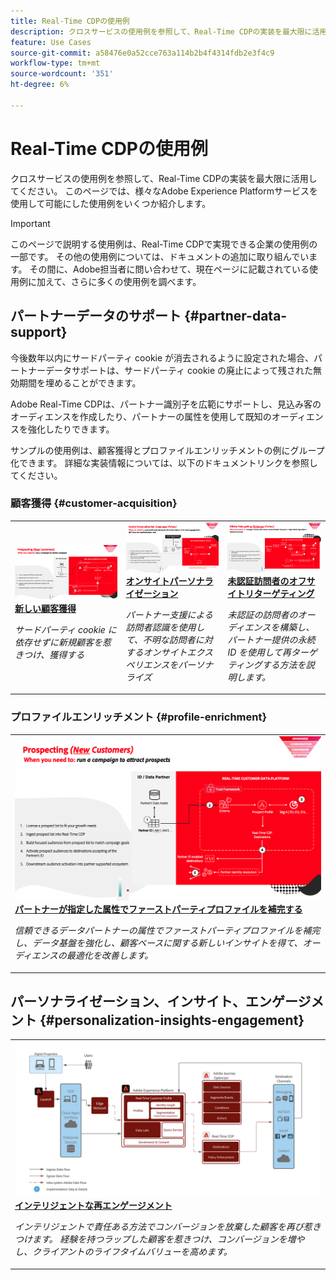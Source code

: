 ```yaml
---
title: Real-Time CDPの使用例
description: クロスサービスの使用例を参照して、Real-Time CDPの実装を最大限に活用してください。
feature: Use Cases
source-git-commit: a58476e0a52cce763a114b2b4f4314fdb2e3f4c9
workflow-type: tm+mt
source-wordcount: '351'
ht-degree: 6%

---
```


# Real-Time CDPの使用例

クロスサービスの使用例を参照して、Real-Time CDPの実装を最大限に活用してください。 このページでは、様々なAdobe Experience Platformサービスを使用して可能にした使用例をいくつか紹介します。

>[!IMPORTANT]
>
>このページで説明する使用例は、Real-Time CDPで実現できる企業の使用例の一部です。 その他の使用例については、ドキュメントの追加に取り組んでいます。 その間に、Adobe担当者に問い合わせて、現在ページに記載されている使用例に加えて、さらに多くの使用例を調べます。

## パートナーデータのサポート {#partner-data-support}

今後数年以内にサードパーティ cookie が消去されるように設定された場合、パートナーデータサポートは、サードパーティ cookie の廃止によって残された無効期間を埋めることができます。

Adobe Real-Time CDPは、パートナー識別子を広範にサポートし、見込み客のオーディエンスを作成したり、パートナーの属性を使用して既知のオーディエンスを強化したりできます。

サンプルの使用例は、顧客獲得とプロファイルエンリッチメントの例にグループ化できます。 詳細な実装情報については、以下のドキュメントリンクを参照してください。

### 顧客獲得 {#customer-acquisition}

<table style="margin-top: 0 !important">
<tr>
  <td>
    <a href="../partner-data/prospecting.md">
      <img alt="サードパーティ cookie に依存せずに新規顧客を惹きつけ、獲得する" src="/help/rtcdp/assets/partner-data/prospecting/prospecting-use-case-overview.png" />
    </a>
    <div>
      <a href="../partner-data/prospecting.md">
    <strong>新しい顧客獲得</strong>
    </a>
    </div>
    <p>
    <em>サードパーティ cookie に依存せずに新規顧客を惹きつけ、獲得する</em>
    <p>
  </td>
  <td>
    <a href="../partner-data/onsite-personalization.md">
      <img alt="パートナー支援による訪問者認識を使用して、不明な訪問者に対するオンサイトエクスペリエンスをパーソナライズする" src="/help/rtcdp/assets/partner-data/onsite-personalization/onsite-personalization-overview.png" />
    </a>
    <div>
      <a href="../partner-data/onsite-personalization.md">
    <strong>オンサイトパーソナライゼーション</strong>
    </a>
    </div>
    <p>
    <em>パートナー支援による訪問者認識を使用して、不明な訪問者に対するオンサイトエクスペリエンスをパーソナライズ</em>
    <p>
  </td>
  <td>
    <a href="../partner-data/offsite-retargeting.md">
      <img alt="未認証の訪問者のオーディエンスを構築し、パートナー提供の永続 ID を使用して再ターゲティングする方法を説明します。" src="../assets/offsite-retargeting/header.png" />
    </a>
    <div>
      <a href="../partner-data/offsite-retargeting.md">
    <strong>未認証訪問者のオフサイトリターゲティング</strong>
    </a>
    </div>
    <p>
    <em>未認証の訪問者のオーディエンスを構築し、パートナー提供の永続 ID を使用して再ターゲティングする方法を説明します。</em>
    <p>
  </td>
  </tr>
  </table>

### プロファイルエンリッチメント {#profile-enrichment}

<table style="margin-top: 0 !important">
<tr>
  <td>
    <a href="../partner-data/supplement-first-party-profiles.md">
      <img alt="パートナー提供の属性を使用してファーストパーティプロファイルを補完" src="/help/rtcdp/assets/partner-data/prospecting/prospecting-use-case-overview.png" />
    </a>
    <div>
      <a href="../partner-data/supplement-first-party-profiles.md">
    <strong>パートナーが指定した属性でファーストパーティプロファイルを補完する</strong>
    </a>
    </div>
    <p>
    <em>信頼できるデータパートナーの属性でファーストパーティプロファイルを補完し、データ基盤を強化し、顧客ベースに関する新しいインサイトを得て、オーディエンスの最適化を改善します。</em>
    <p>
  </td>
  </tr>
  </table>

## パーソナライゼーション、インサイト、エンゲージメント {#personalization-insights-engagement}

<table style="margin-top: 0 !important">
<tr>
  <td>
    <a href="/help/rtcdp/use-case-guides/intelligent-re-engagement/intelligent-re-engagement.md">
      <img alt="パートナー提供の属性を使用してファーストパーティプロファイルを補完" src="/help/rtcdp/use-case-guides/intelligent-re-engagement/images/step-by-step.png" />
    </a>
    <div>
      <a href="../partner-data/prospecting.md">
    <strong>インテリジェントな再エンゲージメント</strong>
    </a>
    </div>
    <p>
    <em>インテリジェントで責任ある方法でコンバージョンを放棄した顧客を再び惹きつけます。 経験を持つラップした顧客を惹きつけ、コンバージョンを増やし、クライアントのライフタイムバリューを高めます。</em>
    <p>
  </td>
  </tr>
  </table>

